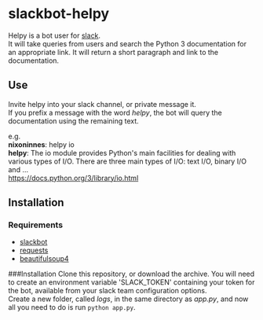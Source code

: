 # slackbot-helpy
Helpy is a bot user for [slack](https://slack.com/).  
It will take queries from users and search the Python 3 documentation for an appropriate link. It will return a short paragraph and link to the documentation.  

## Use
Invite helpy into your slack channel, or private message it.  
If you prefix a message with the word *helpy*, the bot will query the documentation using the remaining text.  

e.g.  
**nixoninnes**: helpy io  
**helpy**: The io module provides Python's main facilities for dealing with various types of I/O. There are three main types of I/O: text I/O, binary I/O and ...  
https://docs.python.org/3/library/io.html

## Installation
### Requirements
- [slackbot](https://pypi.python.org/pypi/slackbot)
- [requests](https://pypi.python.org/pypi/requests)
- [beautifulsoup4](https://pypi.python.org/pypi/beautifulsoup4)

###Installation
Clone this repository, or download the archive. You will need to create an environment variable 'SLACK_TOKEN' containing your token for the bot, available from your slack team configuration options.  
Create a new folder, called *logs*, in the same directory as *app.py*, and now all you need to do is run `python app.py`.
